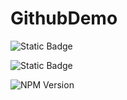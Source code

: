 # GithubDemo

![Static Badge](https://img.shields.io/badge/Badge-demo-yellow)

![Static Badge](https://img.shields.io/badge/Demo--badge-green)

![NPM Version](https://img.shields.io/npm/v/react)



